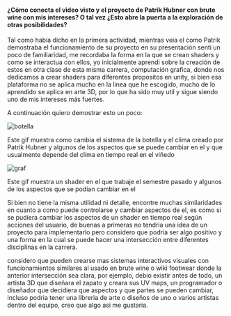 #### ¿Cómo conecta el video visto y el proyecto de Patrik Hubner con brute wine con mis intereses? O tal vez ¿Esto abre la puerta a la exploración de otras posibilidades?

Tal como habia dicho en la primera actividad, mientras veia el como Patrik demostraba el funcionamiento de su proyecto en su presentación senti un poco de familiaridad, me recordaba la forma en la que se crean shaders y como se interactua con ellos, yo inicialmente aprendi sobre la creación de estos en otra clase de esta misma carrera, computación grafica, donde nos dedicamos a crear shaders para diferentes propositos en unity, si bien esa plataforma no se aplica mucho en la linea que he escogido, mucho de lo aprendido se aplica en arte 3D, por lo que ha sido muy util y sigue siendo uno de mis intereses más fuertes.

A continuación quiero demostrar esto un poco:

![botella](../../../../asssets/botella.gif)

Este gif muestra como cambia el sistema de la botella y el clima creado por Patrik Hubner y algunos de los aspectos que se puede cambiar en el y que usualmente depende del clima en tiempo real en el viñedo

![graf](../../../../asssets/comp-graf.gif)

Este gif muestra un shader en el que trabaje el semestre pasado y algunos de los aspectos que se podian cambiar en el

Si bien no tiene la misma utilidad ni detalle, encontre muchas similaridades en cuanto a como puede controlarse y cambiar aspectos de el, es como si se pudiera cambiar los aspectos de un shader en tiempo real según acciones del usuario, de buenas a primeras no tendria una idea de un proyecto para implementarlo pero considero que podria ser algo positivo y una forma en la cual se puede hacer una intersección entre diferentes disciplinas en la carrera.


considero que pueden crearse mas sistemas interactivos visuales con funcionamientos similares al usado en brute wine o wiki footwear donde la anterior intersección sea clara, por ejemplo, debio existir antes de todo, un artista 3D que diseñara el zapato y creara sus UV maps, un programador o diseñador que decidiera que aspectos y que partes se pueden cambiar, incluso podria tener una libreria de arte o diseños de uno o varios artistas dentro del equipo, creo que algo asi me gustaria.
